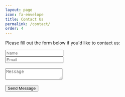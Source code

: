 ```yaml
---
layout: page
icon: fa-envelope
title: Contact Us
permalink: /contact/
order: 4
---
```

<p>Please fill out the form below if you'd like to contact us:</p>

<form method="POST" action="https://formspree.io/xayynrgp">
  <div class="row">
    <div class="6u 12u$(mobile)"><input type="text" name="name" placeholder="Name" /></div>
    <div class="6u$ 12u$(mobile)"><input type="text" name="email" placeholder="Email" /></div>
    <div class="12u$">
      <br/>
      <textarea name="message" placeholder="Message"></textarea>
    </div>
    <div class="12u$">
      <br/>
      <input type="submit" value="Send Message" />
    </div>
  </div>
</form>